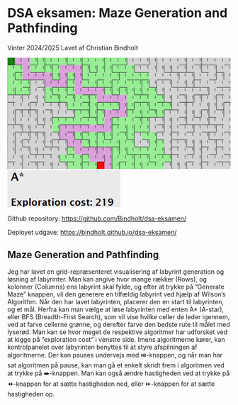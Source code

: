 # DSA eksamen: Maze Generation and Pathfinding
Vinter 2024/2025
Lavet af Christian Bindholt

![Maze picture](./images/maze.png)
![Exploration cost picture](./images/exploration-cost.png)
 
Github repository: https://github.com/Bindholt/dsa-eksamen/ 

Deployet udgave: https://bindholt.github.io/dsa-eksamen/

## Maze Generation and Pathfinding
Jeg har lavet en grid-repræsenteret visualisering af labyrint generation og løsning af labyrinter. 
Man kan angive hvor mange rækker (Rows), og kolonner (Columns) ens labyrint skal fylde, og efter at trykke på ”Generate Maze” knappen, vil den generere  en tilfældig labyrint ved hjælp af Wilson’s Algorithm.
Når den har lavet labyrinten, placerer den en start til labyrinten, og et mål.
Herfra kan man vælge at løse labyrinten med enten A* (A-star), eller BFS (Breadth-First Search), som vil vise hvilke celler de leder igennem, ved at farve cellerne grønne, og derefter farve den bedste rute til målet med lyserød.
Man kan se hvor meget de respektive algoritmer har udforsket ved at kigge på ”exploration cost” i venstre side.
Imens algoritmerne kører, kan kontrolpanelet over labyrinten benyttes til at styre afspilningen af algoritmerne. 
Der kan pauses undervejs med ⏯️-knappen, og når man har sat algoritmen på pause, kan man gå et enkelt skridt frem i algoritmen ved at trykke på ➡️-knappen. 
Man kan også ændre hastigheden ved at trykke på ⏪-knappen for at sætte hastigheden ned, eller ⏩-knappen for at sætte hastigheden op.
